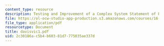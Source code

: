 ```yaml
---
content_type: resource
description: Testing and Improvement of a Complex System Statement of Project
file: https://ol-ocw-studio-app-production.s3.amazonaws.com/courses/16-621-experimental-projects-i-spring-2003/2c30186ac5b4b60381d7775035ae337d_davisvic1.pdf
file_type: application/pdf
resourcetype: Document
title: davisvic1.pdf
uid: 2c30186a-c5b4-b603-81d7-775035ae337d
---
```

